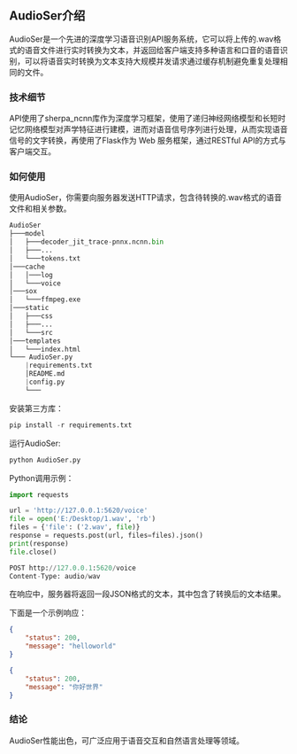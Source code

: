 ## AudioSer介绍

AudioSer是一个先进的深度学习语音识别API服务系统，它可以将上传的.wav格式的语音文件进行实时转换为文本，并返回给客户端支持多种语言和口音的语音识别，可以将语音实时转换为文本支持大规模并发请求通过缓存机制避免重复处理相同的文件。

### 技术细节
API使用了sherpa_ncnn库作为深度学习框架，使用了递归神经网络模型和长短时记忆网络模型对声学特征进行建模，进而对语音信号序列进行处理，从而实现语音信号的文字转换，再使用了Flask作为 Web 服务框架，通过RESTful API的方式与客户端交互。

### 如何使用
使用AudioSer，你需要向服务器发送HTTP请求，包含待转换的.wav格式的语音文件和相关参数。

```python
AudioSer
├───model
│   ├───decoder_jit_trace-pnnx.ncnn.bin
│   ├───...
│   └───tokens.txt
│───cache
│   │───log
│   └───voice
│───sox
│   └───ffmpeg.exe
│───static
│   ├───css
│   ├───...
│   └───src
│───templates
│   └───index.html
└─── AudioSer.py
    |requirements.txt
    │README.md
    |config.py
    └───
```

安装第三方库：
```python
pip install -r requirements.txt
```

运行AudioSer:

```python
python AudioSer.py
```

Python调用示例：
```python
import requests

url = 'http://127.0.0.1:5620/voice'
file = open('E:/Desktop/1.wav', 'rb')
files = {'file': ('2.wav', file)}
response = requests.post(url, files=files).json()
print(response)
file.close()
```

```python
POST http://127.0.0.1:5620/voice 
Content-Type: audio/wav
```
在响应中，服务器将返回一段JSON格式的文本，其中包含了转换后的文本结果。

下面是一个示例响应：

```json
{ 
    "status": 200, 
    "message": "helloworld"
} 
```

```json
{ 
    "status": 200, 
    "message": "你好世界"
} 
```

### 结论 
AudioSer性能出色，可广泛应用于语音交互和自然语言处理等领域。
